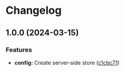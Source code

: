 # Changelog

## 1.0.0 (2024-03-15)


### Features

* **config:** Create server-side store ([c1cbc71](https://github.com/VueTorrent/vuetorrent-backend/commit/c1cbc71aea4552c4f057f21b56c6f47151bdb334))

